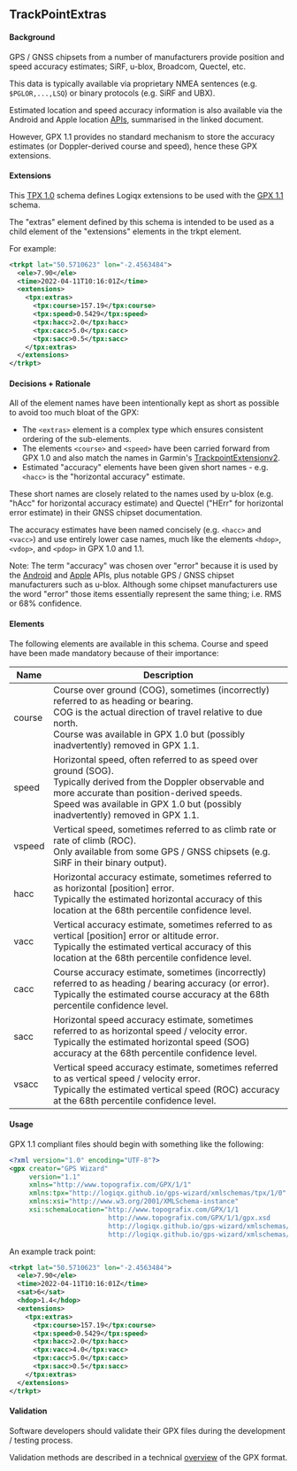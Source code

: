 ## TrackPointExtras

#### Background

GPS / GNSS chipsets from a number of manufacturers provide position and speed accuracy estimates; SiRF, u-blox, Broadcom, Quectel, etc.

This data is typically available via proprietary NMEA sentences (e.g. `$PGLOR,...,LSQ`) or binary protocols (e.g. SiRF and UBX).

Estimated location and speed accuracy information is also available via the Android and Apple location [APIs](../../../apis/location.md), summarised in the linked document.

However, GPX 1.1 provides no standard mechanism to store the accuracy estimates (or Doppler-derived course and speed), hence these GPX extensions.



#### Extensions

This [TPX 1.0](../../../tpx10.xsd) schema defines Logiqx extensions to be used with the [GPX 1.1](http://www.topografix.com/GPX/1/1/gpx.xsd) schema.

The "extras" element defined by this schema is intended to be used as a child element of the "extensions" elements in the trkpt element.

For example:

```xml
<trkpt lat="50.5710623" lon="-2.4563484">
  <ele>7.90</ele>
  <time>2022-04-11T10:16:01Z</time>
  <extensions>
    <tpx:extras>
      <tpx:course>157.19</tpx:course>
      <tpx:speed>0.5429</tpx:speed>
      <tpx:hacc>2.0</tpx:hacc>
      <tpx:cacc>5.0</tpx:cacc>
      <tpx:sacc>0.5</tpx:sacc>
    </tpx:extras>
  </extensions>
</trkpt>
```



#### Decisions + Rationale

All of the element names have been intentionally kept as short as possible to avoid too much bloat of the GPX:

- The `<extras>` element is a complex type which ensures consistent ordering of the sub-elements.
- The elements `<course>` and `<speed>`  have been carried forward from GPX 1.0 and also match the names in Garmin's [TrackpointExtensionv2](https://www8.garmin.com/xmlschemas/TrackPointExtensionv2.xsd).
- Estimated "accuracy" elements have been given short names - e.g. `<hacc>` is the "horizontal accuracy" estimate.

These short names are closely related to the names used by u-blox (e.g. "hAcc" for horizontal accuracy estimate) and Quectel ("HErr" for horizontal error estimate) in their GNSS chipset documentation.

The accuracy estimates have been named concisely (e.g. `<hacc>` and `<vacc>`) and use entirely lower case names, much like the elements `<hdop>`, `<vdop>`, and `<pdop>` in GPX 1.0 and 1.1.

Note: The term "accuracy" was chosen over "error" because it is used by the [Android](https://developer.android.com/reference/android/location/Location) and [Apple](https://developer.apple.com/documentation/corelocation/cllocation) APIs, plus notable GPS / GNSS chipset manufacturers such as u-blox. Although some chipset manufacturers use the word "error" those items essentially represent the same thing; i.e. RMS or 68% confidence.



#### Elements

The following elements are available in this schema. Course and speed have been made mandatory because of their importance:

| Name   | Description                                                  |
| ------ | ------------------------------------------------------------ |
| course | Course over ground (COG), sometimes (incorrectly) referred to as heading or bearing.<br />COG is the actual direction of travel relative to due north.<br />Course was available in GPX 1.0 but (possibly inadvertently) removed in GPX 1.1. |
| speed  | Horizontal speed, often referred to as speed over ground (SOG).<br />Typically derived from the Doppler observable and more accurate than position-derived speeds.<br />Speed was available in GPX 1.0 but (possibly inadvertently) removed in GPX 1.1. |
| vspeed | Vertical speed, sometimes referred to as climb rate or rate of climb (ROC).<br />Only available from some GPS / GNSS chipsets (e.g. SiRF in their binary output). |
| hacc   | Horizontal accuracy estimate, sometimes referred to as horizontal [position] error.<br />Typically the estimated horizontal accuracy of this location at the 68th percentile confidence level. |
| vacc   | Vertical accuracy estimate, sometimes referred to as vertical [position] error or altitude error.<br />Typically the estimated vertical accuracy of this location at the 68th percentile confidence level. |
| cacc   | Course accuracy estimate, sometimes (incorrectly) referred to as heading / bearing accuracy (or error).<br />Typically the estimated course accuracy at the 68th percentile confidence level. |
| sacc   | Horizontal speed accuracy estimate, sometimes referred to as horizontal speed / velocity error.<br />Typically the estimated horizontal speed (SOG) accuracy at the 68th percentile confidence level. |
| vsacc  | Vertical speed accuracy estimate, sometimes referred to as vertical speed / velocity error.<br />Typically the estimated vertical speed (ROC) accuracy at the 68th percentile confidence level. |



#### Usage

GPX 1.1 compliant files should begin with something like the following:

```xml
<?xml version="1.0" encoding="UTF-8"?>
<gpx creator="GPS Wizard"
     version="1.1"
     xmlns="http://www.topografix.com/GPX/1/1"
     xmlns:tpx="http://logiqx.github.io/gps-wizard/xmlschemas/tpx/1/0"
     xmlns:xsi="http://www.w3.org/2001/XMLSchema-instance"
     xsi:schemaLocation="http://www.topografix.com/GPX/1/1
                         http://www.topografix.com/GPX/1/1/gpx.xsd
                         http://logiqx.github.io/gps-wizard/xmlschemas/tpx/1/0
                         http://logiqx.github.io/gps-wizard/xmlschemas/tpx10.xsd">
```

An example track point:

```xml
<trkpt lat="50.5710623" lon="-2.4563484">
  <ele>7.90</ele>
  <time>2022-04-11T10:16:01Z</time>
  <sat>6</sat>
  <hdop>1.4</hdop>
  <extensions>
    <tpx:extras>
      <tpx:course>157.19</tpx:course>
      <tpx:speed>0.5429</tpx:speed>
      <tpx:hacc>2.0</tpx:hacc>
      <tpx:vacc>4.0</tpx:vacc>
      <tpx:cacc>5.0</tpx:cacc>
      <tpx:sacc>0.5</tpx:sacc>
    </tpx:extras>
  </extensions>
</trkpt>
```



#### Validation

Software developers should validate their GPX files during the development / testing process.

Validation methods are described in a technical [overview](../../../../gpx/README.md) of the GPX format.
